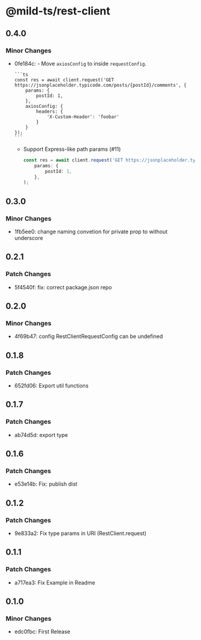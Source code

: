 # @mild-ts/rest-client

## 0.4.0

### Minor Changes

- 0fe184c: - Move `axiosConfig` to inside `requestConfig`.

      ```ts
      const res = await client.request('GET https://jsonplaceholder.typicode.com/posts/{postId}/comments', {
          params: {
              postId: 1,
          },
          axiosConfig: {
              headers: {
                  'X-Custom-Header': 'foobar'
              }
          }
      });
      ```

  - Support Express-like path params (#11)

    ```ts
    const res = await client.request('GET https://jsonplaceholder.typicode.com/posts/:postId/comments', {
        params: {
            postId: 1,
        },
    );
    ```

## 0.3.0

### Minor Changes

- 1fb5ee0: change naming convetion for private prop to without underscore

## 0.2.1

### Patch Changes

- 5f4540f: fix: correct package.json repo

## 0.2.0

### Minor Changes

- 4f69b47: config RestClientRequestConfig can be undefined

## 0.1.8

### Patch Changes

- 652fd06: Export util functions

## 0.1.7

### Patch Changes

- ab74d5d: export type

## 0.1.6

### Patch Changes

- e53e14b: Fix: publish dist

## 0.1.2

### Patch Changes

- 9e833a2: Fix type params in URI (RestClient.request)

## 0.1.1

### Patch Changes

- a717ea3: Fix Example in Readme

## 0.1.0

### Minor Changes

- edc0fbc: First Release

